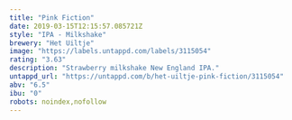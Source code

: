```yaml
---
title: "Pink Fiction"
date: 2019-03-15T12:15:57.085721Z
style: "IPA - Milkshake"
brewery: "Het Uiltje"
image: "https://labels.untappd.com/labels/3115054"
rating: "3.63"
description: "Strawberry milkshake New England IPA."
untappd_url: "https://untappd.com/b/het-uiltje-pink-fiction/3115054"
abv: "6.5"
ibu: "0"
robots: noindex,nofollow
---
```

